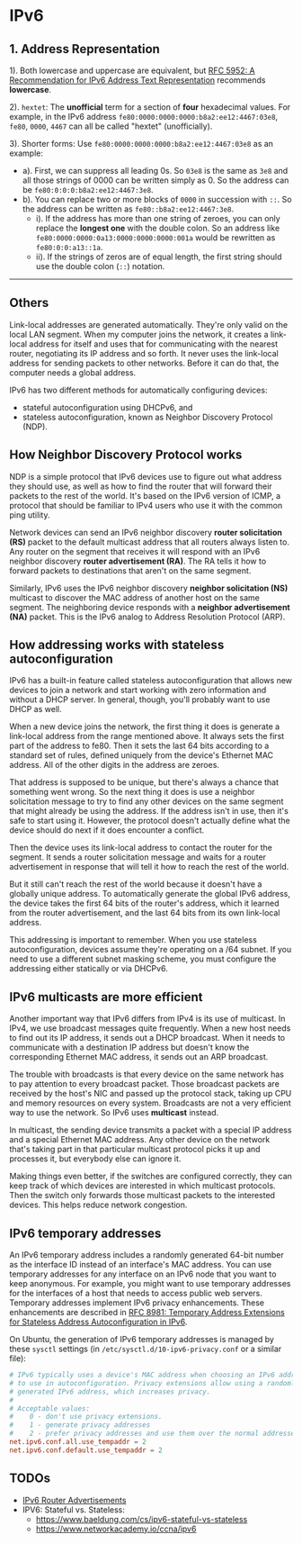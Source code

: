 # IPv6

## 1. Address Representation

1). Both lowercase and uppercase are equivalent, but [RFC 5952: A Recommendation for IPv6 Address Text Representation](https://datatracker.ietf.org/doc/html/rfc5952) recommends **lowercase**.

2). `hextet`: The **unofficial** term for a section of **four** hexadecimal values. For example, in the IPv6 address `fe80:0000:0000:0000:b8a2:ee12:4467:03e8`, `fe80`, `0000`, `4467` can all be called "hextet" (unofficially).

3). Shorter forms: Use `fe80:0000:0000:0000:b8a2:ee12:4467:03e8` as an example:
- a).  First, we can suppress all leading 0s. So `03e8` is the same as `3e8` and all those strings of 0000 can be written simply as 0. So the address can be `fe80:0:0:0:b8a2:ee12:4467:3e8`.
- b). You can replace two or more blocks of `0000` in succession with `::`. So the address can be written as `fe80::b8a2:ee12:4467:3e8`.
  - i). If the address has more than one string of zeroes, you can only replace the **longest one** with the double colon. So an address like `fe80:0000:0000:0a13:0000:0000:0000:001a` would be rewritten as `fe80:0:0:a13::1a`.
  - ii). If the strings of zeros are of equal length, the first string should use the double colon (`::`) notation.

---

## Others


Link-local addresses are generated automatically. They're only valid on the local LAN segment. When my computer joins the network, it creates a link-local address for itself and uses that for communicating with the nearest router, negotiating its IP address and so forth. It never uses the link-local address for sending packets to other networks. Before it can do that, the computer needs a global address.

IPv6 has two different methods for automatically configuring devices:
- stateful autoconfiguration using DHCPv6, and
- stateless autoconfiguration, known as Neighbor Discovery Protocol (NDP).

## How Neighbor Discovery Protocol works

NDP is a simple protocol that IPv6 devices use to figure out what address they should use, as well as how to find the router that will forward their packets to the rest of the world. It's based on the IPv6 version of ICMP, a protocol that should be familiar to IPv4 users who use it with the common ping utility.

Network devices can send an IPv6 neighbor discovery **router solicitation (RS)** packet to the default multicast address that all routers always listen to. Any router on the segment that receives it will respond with an IPv6 neighbor discovery **router advertisement (RA)**. The RA tells it how to forward packets to destinations that aren't on the same segment.

Similarly, IPv6 uses the IPv6 neighbor discovery **neighbor solicitation (NS)** multicast to discover the MAC address of another host on the same segment. The neighboring device responds with a **neighbor advertisement (NA)** packet. This is the IPv6 analog to Address Resolution Protocol (ARP).

## How addressing works with stateless autoconfiguration

IPv6 has a built-in feature called stateless autoconfiguration that allows new devices to join a network and start working with zero information and without a DHCP server. In general, though, you'll probably want to use DHCP as well.

When a new device joins the network, the first thing it does is generate a link-local address from the range mentioned above. It always sets the first part of the address to fe80. Then it sets the last 64 bits according to a standard set of rules, defined uniquely from the device's Ethernet MAC address. All of the other digits in the address are zeroes.

That address is supposed to be unique, but there's always a chance that something went wrong. So the next thing it does is use a neighbor solicitation message to try to find any other devices on the same segment that might already be using the address. If the address isn't in use, then it's safe to start using it. However, the protocol doesn't actually define what the device should do next if it does encounter a conflict.

Then the device uses its link-local address to contact the router for the segment. It sends a router solicitation message and waits for a router advertisement in response that will tell it how to reach the rest of the world.

But it still can't reach the rest of the world because it doesn't have a globally unique address. To automatically generate the global IPv6 address, the device takes the first 64 bits of the router's address, which it learned from the router advertisement, and the last 64 bits from its own link-local address.

This addressing is important to remember. When you use stateless autoconfiguration, devices assume they're operating on a /64 subnet. If you need to use a different subnet masking scheme, you must configure the addressing either statically or via DHCPv6.

## IPv6 multicasts are more efficient

Another important way that IPv6 differs from IPv4 is its use of multicast. In IPv4, we use broadcast messages quite frequently. When a new host needs to find out its IP address, it sends out a DHCP broadcast. When it needs to communicate with a destination IP address but doesn't know the corresponding Ethernet MAC address, it sends out an ARP broadcast.

The trouble with broadcasts is that every device on the same network has to pay attention to every broadcast packet. Those broadcast packets are received by the host's NIC and passed up the protocol stack, taking up CPU and memory resources on every system. Broadcasts are not a very efficient way to use the network. So IPv6 uses **multicast** instead.

In multicast, the sending device transmits a packet with a special IP address and a special Ethernet MAC address. Any other device on the network that's taking part in that particular multicast protocol picks it up and processes it, but everybody else can ignore it.

Making things even better, if the switches are configured correctly, they can keep track of which devices are interested in which multicast protocols. Then the switch only forwards those multicast packets to the interested devices. This helps reduce network congestion.

## IPv6 temporary addresses

An IPv6 temporary address includes a randomly generated 64-bit number as the interface ID instead of an interface's MAC address. You can use temporary addresses for any interface on an IPv6 node that you want to keep anonymous. For example, you might want to use temporary addresses for the interfaces of a host that needs to access public web servers. Temporary addresses implement IPv6 privacy enhancements. These enhancements are described in [RFC 8981: Temporary Address Extensions for Stateless Address Autoconfiguration in IPv6](https://datatracker.ietf.org/doc/html/rfc8981).

On Ubuntu, the generation of IPv6 temporary addresses is managed by these `sysctl` settings (in `/etc/sysctl.d/10-ipv6-privacy.conf` or a similar file):

```conf
# IPv6 typically uses a device's MAC address when choosing an IPv6 address
# to use in autoconfiguration. Privacy extensions allow using a randomly
# generated IPv6 address, which increases privacy.
#
# Acceptable values:
#    0 - don't use privacy extensions.
#    1 - generate privacy addresses
#    2 - prefer privacy addresses and use them over the normal addresses.
net.ipv6.conf.all.use_tempaddr = 2
net.ipv6.conf.default.use_tempaddr = 2
```

## TODOs

- [IPv6 Router Advertisements](https://docs.netgate.com/pfsense/en/latest/services/dhcp/ipv6-ra.html)
- IPV6: Stateful vs. Stateless:
  - https://www.baeldung.com/cs/ipv6-stateful-vs-stateless
  - https://www.networkacademy.io/ccna/ipv6